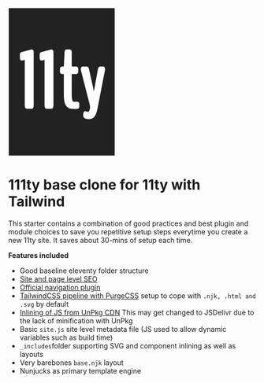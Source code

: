 ![11ty_logo](/11ty_logo.png)

# 111ty base clone for 11ty with Tailwind

This starter contains a combination of good practices and best plugin and module choices to save you repetitive setup steps everytime you create a new 11ty site. It saves about 30-mins of setup each time.

**Features included**
* Good baseline eleventy folder structure
* [Site and page level SEO](https://github.com/artstorm/eleventy-plugin-seo)
* [Official navigation plugin](https://github.com/11ty/eleventy-navigation)
* [TailwindCSS pipeline with PurgeCSS](https://github.com/dafiulh/eleventy-plugin-tailwindcss#readme) setup to cope with `.njk, .html and .svg` by default
* [Inlining of JS from UnPkg CDN](https://github.com/jaredgorski/eleventy-njk-unpkg-inliner#readme) This may get changed to JSDelivr due to the lack of minification with UnPkg
* Basic `site.js` site level metadata file (JS used to allow dynamic variables such as build time)
* `_includes`folder supporting SVG and component inlining as well as layouts
* Very barebones `base.njk` layout
* Nunjucks as primary template engine
